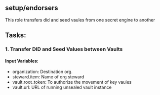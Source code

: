 ## setup/endorsers
This role transfers did and seed vaules from one secret engine to another

## Tasks:
### 1. Transfer DID and Seed Values between Vaults
#### Input Variables:
 - organization: Destination org.
 - steward.item: Name of org steward
 - vault.root_token: To authorize the movement of key vaules
 - vault.url: URL of running unsealed vault instance